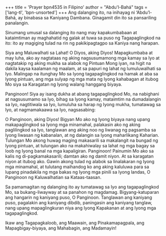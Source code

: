 +++
title = 'Prayer bpn4535 in Filipino'
author = "Abdu'l-Bahá"
tags = ['lang-tl', 'bpn-unsorted']
+++
Ang dalanging ito, na inihayag ni ‘Abdu’l-Bahá, ay binabasa sa Kaniyang Dambana. Ginagamit din ito sa pansariling panalangin.

Sinumang umusal sa dalanging ito nang may kapakumbabaan at kataimtiman ay maghahatid ng galak at tuwa sa puso ng Tagapaglingkod na ito: ito ay magiging tulad na rin ng pakikipagtagpo sa Kaniya nang harapan.

Siya ang Maluwalhati sa Lahat! O Diyos, aking Diyos! Mapagkumbaba at may luha, ako ay nagtataas ng aking nagsusumamong mga kamay sa Iyo at nagtatakip ng aking mukha sa alabok ng Pintuan Mong iyan, na higit na dakila kaysa kaalaman ng maalam, at sa papuri ng lahat ng lumuluwalhati sa Iyo. Malingap na itunghay Mo sa Iyong tagapaglingkod na hamak at aba sa Iyong pintuan, ang mga sulyap ng mga mata ng Iyong kahabagan at itubog Mo siya sa Karagatan ng Iyong walang hanggang biyaya.

Panginoon! Siya ay isang dukha at abang tagapaglingkod Mo, na nabighani at nagsusumamo sa Iyo, bihag sa Iyong kamay, mataimtim na dumadalangin sa Iyo, nagtitiwala sa Iyo, lumuluha sa harap ng Iyong mukha, tumatawag sa Iyo, at nagmamakaawa sa Iyo, nagsasabing:

O Panginoon, aking Diyos! Bigyan Mo ako ng Iyong biyaya nang upang makapaglingkod sa Iyong mga minamahal, palakasin ako ng aking paglilingkod sa Iyo, tanglawan ang aking noo ng liwanag ng pagsamba sa Iyong liwasan ng kabanalan, at ng dalangin sa Iyong maharlikang Kaharian. Tulungan Mo akong huwag maging makasarili sa makalangit na bungad ng Iyong pintuan, at tulungan ako na makahiwalay sa lahat ng mga bagay sa loob ng Iyong banal na mga kapaligiran. Panginoon! Painumin Mo ako sa kalis ng di-pagkamakasarili; damtan ako ng damit niyon. At sa karagatan niyon at itubog ako. Gawin akong tulad ng alabok sa linalakaran ng Iyong mga minamahal, at tulutang maihandog ko ang aking kaluluwa para sa lupang pinadakila ng mga bakas ng Iyong mga pinili sa Iyong landas, O Panginoon ng Kaluwalhatian sa Kataas-taasan.

Sa pamamagitan ng dalanging ito ay tumatawag sa Iyo ang tagapaglingkod Mo, sa bukang-liwayway at sa panahon ng magdamag. Bigyang-katuparan ang hangarin ng kaniyang puso, O Panginoon. Tanglawan ang kaniyang puso, pagalakin ang kaniyang dibdib, paningasin ang kaniyang tanglaw, nang upang mapaglingkuran niya ang Iyong Kapakanan at ang Iyong mga tagapaglingkod.

Ikaw ang Tagapagkaloob, ang Maawain, ang Pinakamapagpala, ang Mapagbigay-biyaya, ang Mahabagin, ang Madamayin!
